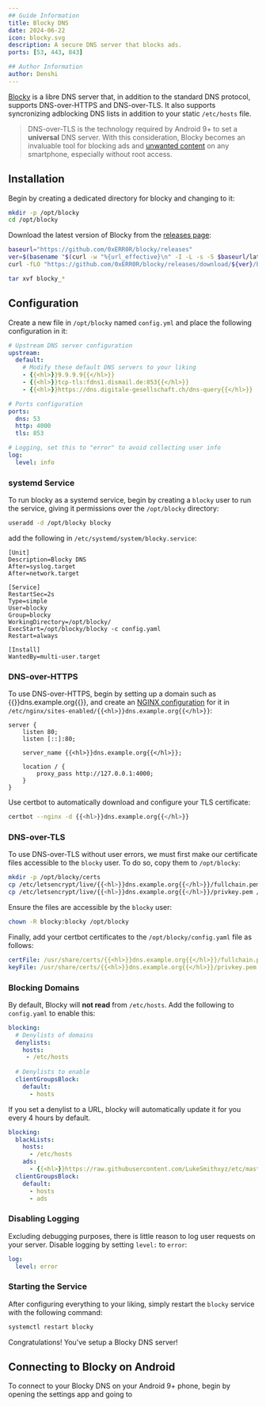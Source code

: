 ```yaml
---
## Guide Information
title: Blocky DNS
date: 2024-06-22
icon: blocky.svg
description: A secure DNS server that blocks ads.
ports: [53, 443, 843]

## Author Information
author: Denshi
---
```


[Blocky](https://0xerr0r.github.io/blocky/latest/) is a libre DNS server that, in addition to the standard DNS protocol, supports DNS-over-HTTPS and DNS-over-TLS. It also supports syncronizing adblocking DNS lists in addition to your static `/etc/hosts` file. 

> DNS-over-TLS is the technology required by Android 9+ to set a **universal** DNS server. With this consideration, Blocky becomes an invaluable tool for blocking ads and [unwanted content](https://denshi.org/antiporn) on any smartphone, especially without root access.

## Installation

Begin by creating a dedicated directory for blocky and changing to it:

```sh
mkdir -p /opt/blocky
cd /opt/blocky
```

Download the latest version of Blocky from the [releases page](https://github.com/0xERR0R/blocky/releases/latest):

```sh
baseurl="https://github.com/0xERR0R/blocky/releases"
ver=$(basename "$(curl -w "%{url_effective}\n" -I -L -s -S $baseurl/latest -o /dev/null)")
curl -fLO "https://github.com/0xERR0R/blocky/releases/download/${ver}/blocky_${ver}_Linux_x86_64.tar.gz"

tar xvf blocky_*
```

## Configuration

Create a new file in `/opt/blocky` named `config.yml` and place the following configuration in it:

```yml
# Upstream DNS server configuration
upstream:
  default:
    # Modify these default DNS servers to your liking
    - {{<hl>}}9.9.9.9{{</hl>}}
    - {{<hl>}}tcp-tls:fdns1.dismail.de:853{{</hl>}}
    - {{<hl>}}https://dns.digitale-gesellschaft.ch/dns-query{{</hl>}}

# Ports configuration
ports:
  dns: 53
  http: 4000
  tls: 853

# Logging, set this to "error" to avoid collecting user info
log:
  level: info
```

### systemd Service

To run blocky as a systemd service, begin by creating a `blocky` user to run the service, giving it permissions over the `/opt/blocky` directory:

```sh
useradd -d /opt/blocky blocky
```

add the following in `/etc/systemd/system/blocky.service`:

```systemd
[Unit]
Description=Blocky DNS
After=syslog.target
After=network.target

[Service]
RestartSec=2s
Type=simple
User=blocky
Group=blocky
WorkingDirectory=/opt/blocky/
ExecStart=/opt/blocky/blocky -c config.yaml
Restart=always

[Install]
WantedBy=multi-user.target
```


### DNS-over-HTTPS

To use DNS-over-HTTPS, begin by setting up a domain such as {{<hl>}}dns.example.org{{</hl>}}, and create an [NGINX configuration](/server/nginx) for it in `/etc/nginx/sites-enabled/{{<hl>}}dns.example.org{{</hl>}}`:

```nginx
server {
    listen 80;
    listen [::]:80;

    server_name {{<hl>}}dns.example.org{{</hl>}};

    location / {
        proxy_pass http://127.0.0.1:4000;
    }
}
```

Use certbot to automatically download and configure your TLS certificate:

```sh
certbot --nginx -d {{<hl>}}dns.example.org{{</hl>}}
```

### DNS-over-TLS

To use DNS-over-TLS without user errors, we must first make our certificate files accessible to the `blocky` user. To do so, copy them to `/opt/blocky`:

```sh
mkdir -p /opt/blocky/certs
cp /etc/letsencrypt/live/{{<hl>}}dns.example.org{{</hl>}}/fullchain.pem /opt/blocky/certs
cp /etc/letsencrypt/live/{{<hl>}}dns.example.org{{</hl>}}/privkey.pem /opt/blocky/certs
```

Ensure the files are accessible by the `blocky` user:

```sh
chown -R blocky:blocky /opt/blocky
```


Finally, add your certbot certificates to the `/opt/blocky/config.yaml` file as follows:

```yaml
certFile: /usr/share/certs/{{<hl>}}dns.example.org{{</hl>}}/fullchain.pem
keyFile: /usr/share/certs/{{<hl>}}dns.example.org{{</hl>}}/privkey.pem
``` 

### Blocking Domains

By default, Blocky will **not read** from `/etc/hosts`. Add the following to `config.yaml` to enable this:

```yaml
blocking:
  # Denylists of domains
  denylists:
    hosts:
     - /etc/hosts
  
  # Denylists to enable
  clientGroupsBlock:
    default:
      - hosts
```

If you set a denylist to a URL, blocky will automatically update it for you every 4 hours by default.

```yaml
blocking:
  blackLists:
    hosts:
      - /etc/hosts
    ads:
      - {{<hl>}}https://raw.githubusercontent.com/LukeSmithxyz/etc/master/ips{{</hl>}}
  clientGroupsBlock:
    default:
      - hosts
      - ads
```

### Disabling Logging

Excluding debugging purposes, there is little reason to log user requests on your server. Disable logging by setting `level:` to `error`:

```yaml
log:
  level: error
```

### Starting the Service

After configuring everything to your liking, simply restart the `blocky` service with the following command:

```sh
systemctl restart blocky
```

Congratulations! You've setup a Blocky DNS server!

## Connecting to Blocky on Android

To connect to your Blocky DNS on your Android 9+ phone, begin by opening the settings app and going to 
